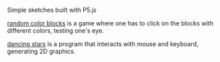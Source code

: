 Simple sketches built with P5.js

[random color blocks](https://celia1414.github.io/blocksofcolors/p5ColorGame/) is a game where one has to click on the blocks with different colors, testing one's eye.

[dancing stars](https://celia1414.github.io/blocksofcolors/p5StarTest/) is a program that interacts with mouse and keyboard, generating 2D graphics.
